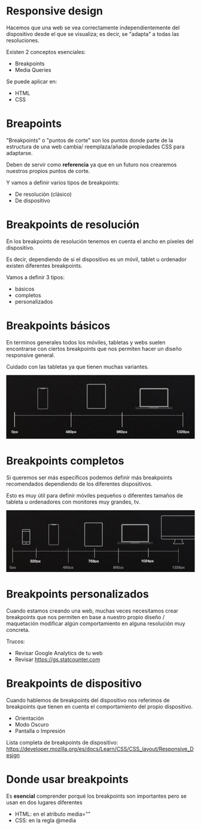# Responsive design

Hacemos que una web se vea correctamente independientemente del dispositivo desde el que se 
visualiza; es decir, se "adapta" a todas las resoluciones.

Existen 2 conceptos esenciales:

- Breakpoints
- Media Queries

Se puede aplicar en:

- HTML
- CSS

# Breapoints

"Breakpoints" o "puntos de corte" son los puntos donde parte de la estructura de una web cambia/
reemplaza/añade propiedades CSS para adaptarse.

Deben de servir como **referencia** ya que en un futuro nos crearemos nuestros propios puntos 
de corte.

Y vamos a definir varios tipos de breakpoints:

- De resolución (clásico)
- De dispositivo

# Breakpoints de resolución

En los breakpoints de resolución tenemos en cuenta el ancho en píxeles del dispositivo.

Es decir, dependiendo de si el dispositivo es un móvil, tablet u ordenador existen diferentes 
breakpoints.

Vamos a definir 3 tipos:

- básicos
- completos
- personalizados

# Breakpoints básicos

En terminos generales todos los móviles, tabletas y webs suelen encontrarse con ciertos 
breakpoints que nos permiten hacer un diseño responsive general.

Cuidado con las tabletas ya que tienen muchas variantes.

![](breakpoint-basicos.png)

# Breakpoints completos

Si queremos ser más específicos podemos definir más breakpoints recomendados dependiendo de los 
diferentes dispositivos.

Esto es muy útil para definir móviles pequeños o diferentes tamaños de tableta u ordenadores 
con monitores muy grandes, tv.

![](breakpoints-completos.png)

# Breakpoints personalizados

Cuando estamos creando una web, muchas veces necesitamos crear breakpoints que nos permiten en base a nuestro propio diseño / maquetación modificar algún comportamiento en alguna resolución muy concreta.

Trucos:

- Revisar Google Analytics de tu web
- Revisar https://gs.statcounter.com

# Breakpoints de dispositivo

Cuando hablemos de breakpoints del dispositivo nos referimos de breakpoints que tienen en 
cuenta el comportamiento del propio dispositivo.

- Orientación
- Modo Oscuro
- Pantalla o Impresión

Lista completa de breakpoints de dispositivo:
https://developer.mozilla.org/es/docs/Learn/CSS/CSS_layout/Responsive_Design

# Donde usar breakpoints

Es **esencial** comprender porqué los breakpoints son importantes pero se usan en dos lugares 
diferentes

- HTML: en el atributo media=""
- CSS: en la regla @media
